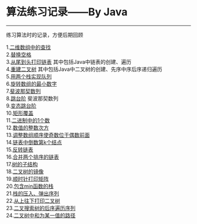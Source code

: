 ﻿# 算法练习记录——By Java
------
练习算法时的记录，方便后期回顾


1.[二维数组中的查找](https://github.com/yangjingya/JavaExercise/blob/master/SearchInTwo-Dimensinoal/src/com/test.java)</br>
2.[替换空格](https://github.com/yangjingya/JavaExercise/blob/master/ReplaceSpace/src/com/Replace.java)</br>
3.[从尾到头打印链表](https://github.com/yangjingya/JavaExercise/blob/master/ReservePrintList/src/com/PrintList.java) 其中包括Java中链表的创建、遍历</br>
4.[重建二叉树](https://github.com/yangjingya/JavaExercise/blob/master/RebuildBinaryTree/src/com/Rebuild.java) 其中包括Java中二叉树的创建、先序中序后序递归遍历</br>
5.[用两个栈实现队列](https://github.com/yangjingya/JavaExercise/blob/master/StackToList/src/com/Change.java)</br>
6.[旋转数组的最小数字](https://github.com/yangjingya/JavaExercise/blob/master/MiniumInRotate/src/com/Rotate.java)</br>
7.[斐波那契数列](https://github.com/yangjingya/JavaExercise/blob/master/FibonacciList/src/com/FibonacciList.java)</br>
8.[跳台阶](https://github.com/yangjingya/JavaExercise/blob/master/Jump/src/com/Jump.java) 斐波那契数列</br>
9.[变态跳台阶](https://github.com/yangjingya/JavaExercise/blob/master/SuperJump/src/com/SuperJump.java)</br>
10.[矩形覆盖](https://github.com/yangjingya/JavaExercise/blob/master/CoverReact/src/com/Cover.java)</br>
11.[二进制中的1个数](https://github.com/yangjingya/JavaExercise/blob/master/OneInBinaryList/src/com/One.java)</br>
12.[数值的整数次方](https://github.com/yangjingya/JavaExercise/blob/master/SecondPower/src/com/Power.java)</br>
13.[调整数组顺序使奇数位于偶数前面](https://github.com/yangjingya/JavaExercise/blob/master/ChangeArrayList/src/com/Change.java)</br>
14.[链表中倒数第k个结点](https://github.com/yangjingya/JavaExercise/blob/master/PrintKNode/src/com/PrintList.java)</br>
15.[反转链表](https://github.com/yangjingya/JavaExercise/blob/master/ReaserveList/src/com/Reserve.java)</br>
16.[合并两个排序的链表](https://github.com/yangjingya/JavaExercise/blob/master/MergeTwoList/src/com/Merge.java)</br>
17.[树的子结构](https://github.com/yangjingya/JavaExercise/blob/master/SonOfOthers/src/com/Son.java)</br>
18.[二叉树的镜像](https://github.com/yangjingya/JavaExercise/blob/master/MirrorOfBinary/src/com/MirrorOfBinary.java)<br/> 19.[顺时针打印矩阵](https://github.com/yangjingya/JavaExercise/blob/master/PrintMatrix/src/com/Matrix.java)<br/> 20.[包含min函数的栈](https://github.com/yangjingya/JavaExercise/blob/master/DefineStack/src/com/Define.java)<br/> 21.[栈的压入、弹出序列](https://github.com/yangjingya/JavaExercise/blob/master/StackPushOrPop/src/com/StackPush.java)<br/> 22.[从上往下打印二叉树](https://github.com/yangjingya/JavaExercise/blob/master/PrintTreeFromTopToBottom/src/com/Tree.java)<br/> 23.[二叉搜索树的后序遍历序列](https://github.com/yangjingya/JavaExercise/blob/master/LastPrintBinary/src/com/Tree.java)<br/> 24.[二叉树中和为某一值的路径](https://github.com/yangjingya/JavaExercise/blob/master/RootInBinary/src/com/Tree.java)<br/>